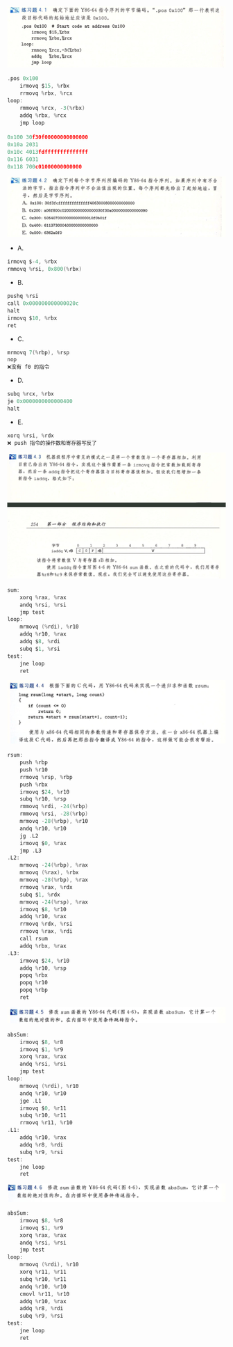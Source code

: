 ![](https://github.com/YangXiaoHei/OS/blob/master/CSAPP/ch4%20处理器体系结构/images/practise_04_01.png)

~~~C
.pos 0x100
	irmovq $15, %rbx
	rrmovq %rbx, %rcx
loop:
	rmmovq %rcx, -3(%rbx)
	addq %rbx, %rcx
	jmp loop
	
0x100 30f30f00000000000000
0x10a 2031
0x10c 4013fdffffffffffffff
0x116 6031
0x118 700c01000000000000
~~~

![](https://github.com/YangXiaoHei/OS/blob/master/CSAPP/ch4%20处理器体系结构/images/practise_04_02.png)

* A. 

~~~C
irmovq $-4, %rbx
rmmovq %rsi, 0x800(%rbx)
~~~

* B.

~~~C
pushq %rsi
call 0x000000000000020c
halt
irmovq $10, %rbx
ret
~~~

* C.

~~~C
mrmovq 7(%rbp), %rsp
nop
❌没有 f0 的指令
~~~

* D.

~~~C
subq %rcx, %rbx
je 0x0000000000000400
halt
~~~

* E.

~~~C
xorq %rsi, %rdx
❌ push 指令的操作数和寄存器写反了
~~~

![](https://github.com/YangXiaoHei/OS/blob/master/CSAPP/ch4%20处理器体系结构/images/practise_04_03.png)

~~~C
sum:
	xorq %rax, %rax
	andq %rsi, %rsi
	jmp test
loop:
	mrmovq (%rdi), %r10
	addq %r10, %rax
	addq $8, %rdi
	subq $1, %rsi
test:
	jne loop
	ret
~~~

![](https://github.com/YangXiaoHei/OS/blob/master/CSAPP/ch4%20处理器体系结构/images/practise_04_04.png)

~~~C
rsum:
	push %rbp
	push %r10
	rrmovq %rsp, %rbp
	push %rbx
	irmovq $24, %r10
	subq %r10, %rsp
	rmmovq %rdi, -24(%rbp)
	rmmovq %rsi, -28(%rbp)
	mrmovq -28(%rbp), %r10
	andq %r10, %r10
	jg .L2
	irmovq $0, %rax
	jmp .L3
.L2:
	mrmovq -24(%rbp), %rax
	mrmovq (%rax), %rbx
	mrmovq -28(%rbp), %rax
	rrmovq %rax, %rdx
	subq $1, %rdx
	mrmovq -24(%rsp), %rax
	irmovq $8, %r10
	addq %r10, %rax
	rrmovq %rdx, %rsi
	rrmovq %rax, %rdi
	call rsum
	addq %rbx, %rax
.L3:
	irmovq $24, %r10
	addq %r10, %rsp
	popq %rbx
	popq %r10
	popq %rbp
	ret
~~~

![](https://github.com/YangXiaoHei/OS/blob/master/CSAPP/ch4%20处理器体系结构/images/practise_04_05.png)

~~~C
absSum:
	irmovq $8, %r8
	irmovq $1, %r9
	xorq %rax, %rax
	andq %rsi, %rsi
	jmp test
loop:
	mrmovq (%rdi), %r10
	andq %r10, %r10
	jge .L1
	irmovq $0, %r11
	subq %r10, %r11
	rrmovq %r11, %r10
.L1:
	addq %r10, %rax
	addq %r8, %rdi
	subq %r9, %rsi
test:
	jne loop
	ret
~~~

![](https://github.com/YangXiaoHei/OS/blob/master/CSAPP/ch4%20处理器体系结构/images/practise_04_06.png)

~~~C
absSum:
	irmovq $8, %r8
	irmovq $1, %r9
	xorq %rax, %rax
	andq %rsi, %rsi
	jmp test
loop:
	mrmovq (%rdi), %r10
	xorq %r11, %r11
	subq %r10, %r11
	andq %r10, %r10
	cmovl %r11, %r10
	addq %r10, %rax
	addq %r8, %rdi
	subq %r9, %rsi
test:
	jne loop
	ret
~~~







